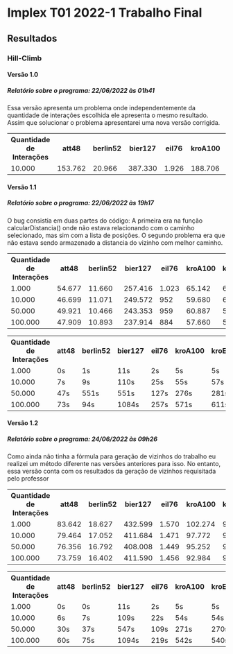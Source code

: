 # Implex T01 2022-1 Trabalho Final

## Resultados

### Hill-Climb

#### Versão 1.0

##### Relatório sobre o programa: 22/06/2022 às 01h41
Essa versão apresenta um problema onde independentemente da quantidade de interações escolhida ele apresenta o mesmo resultado. Assim que solucionar o problema apresentarei uma nova versão corrigida. 

<table>
  <tr>
    <th>Quantidade de Interações</th>
    <th>att48</th>
    <th>berlin52</th>
    <th>bier127</th>
    <th>eil76</th>
    <th>kroA100</th>
    <th>kroE100</th>
    <th>pr76</th>
    <th>rat99</th>
    <th>st70</th>
  </tr>
  <tr>
    <td>10.000</td>
    <td>153.762</td>
    <td>20.966</td>
    <td>387.330</td>
    <td>1.926</td>
    <td>188.706</td>
    <td>184.805</td>
    <td>147.041</td>
    <td>1.878</td>
    <td>3.359</td>
  </tr>
</table>

#### Versão 1.1

##### Relatório sobre o programa: 22/06/2022 às 19h17
O bug consistia em duas partes do código: A primeira era na função calcularDistancia() onde não estava relacionando com o caminho selecionado, mas sim com a lista de posições. O segundo problema era que não estava sendo armazenado a distancia do vizinho com melhor caminho.

<table>
  <tr>
    <th>Quantidade de Interações</th>
    <th>att48</th>
    <th>berlin52</th>
    <th>bier127</th>
    <th>eil76</th>
    <th>kroA100</th>
    <th>kroE100</th>
    <th>pr76</th>
    <th>rat99</th>
    <th>st70</th>
  </tr>
  <tr>
    <td>1.000</td>
    <td>54.677</td>
    <td>11.660</td>
    <td>257.416</td>
    <td>1.023</td>
    <td>65.142</td>
    <td>67.796</td>
    <td>234.897</td>
    <td>3.116</td>
    <td>1.398</td>
  </tr>
  <tr>
    <td>10.000</td>
    <td>46.699</td>
    <td>11.071</td>
    <td>249.572</td>
    <td>952</td>
    <td>59.680</td>
    <td>61.387</td>
    <td>208.009</td>
    <td>2.982</td>
    <td>1.240</td>
  </tr>
  <tr>
    <td>50.000</td>
    <td>49.921</td>
    <td>10.466</td>
    <td>243.353</td>
    <td>959</td>
    <td>60.887</td>
    <td>58.343</td>
    <td>203.717</td>
    <td>2.819</td>
    <td>1.304</td>
  </tr>
  <tr>
    <td>100.000</td>
    <td>47.909</td>
    <td>10.893</td>
    <td>237.914</td>
    <td>884</td>
    <td>57.660</td>
    <td>51.887</td>
    <td>212.802</td>
    <td>2.611</td>
    <td>1.234</td>
  </tr>
</table>

<table>
  <tr>
    <th>Quantidade de Interações</th>
    <th>att48</th>
    <th>berlin52</th>
    <th>bier127</th>
    <th>eil76</th>
    <th>kroA100</th>
    <th>kroE100</th>
    <th>pr76</th>
    <th>rat99</th>
    <th>st70</th>
  </tr>
  <tr>
    <td>1.000</td>
    <td>0s</td>
    <td>1s</td>
    <td>11s</td>
    <td>2s</td>
    <td>5s</td>
    <td>5s</td>
    <td>2s</td>
    <td>5s</td>
    <td>2s</td>
  </tr>
  <tr>
    <td>10.000</td>
    <td>7s</td>
    <td>9s</td>
    <td>110s</td>
    <td>25s</td>
    <td>55s</td>
    <td>57s</td>
    <td>25s</td>
    <td>54s</td>
    <td>19s</td>
  </tr>
  <tr>
    <td>50.000</td>
    <td>47s</td>
    <td>551s</td>
    <td>551s</td>
    <td>127s</td>
    <td>276s</td>
    <td>281s</td>
    <td>122s</td>
    <td>274s</td>
    <td>95s</td>
  </tr>
  <tr>
    <td>100.000</td>
    <td>73s</td>
    <td>94s</td>
    <td>1084s</td>
    <td>257s</td>
    <td>571s</td>
    <td>611s</td>
    <td>269s</td>
    <td>592s</td>
    <td>207s</td>
  </tr>
</table>

#### Versão 1.2

##### Relatório sobre o programa: 24/06/2022 às 09h26
Como ainda não tinha a fórmula para geração de vizinhos do trabalho eu realizei um método diferente nas versões anteriores para isso. No entanto, essa versão conta com os resultados da geração de vizinhos requisitada pelo professor

<table>
  <tr>
    <th>Quantidade de Interações</th>
    <th>att48</th>
    <th>berlin52</th>
    <th>bier127</th>
    <th>eil76</th>
    <th>kroA100</th>
    <th>kroE100</th>
    <th>pr76</th>
    <th>rat99</th>
    <th>st70</th>
  </tr>
  <tr>
    <td>1.000</td>
    <td>83.642</td>
    <td>18.627</td>
    <td>432.599</td>
    <td>1.570</td>
    <td>102.274</td>
    <td>99.654</td>
    <td>354.143</td>
    <td>4.780</td>
    <td>2.200</td>
  </tr>
  <tr>
    <td>10.000</td>
    <td>79.464</td>
    <td>17.052</td>
    <td>411.684</td>
    <td>1.471</td>
    <td>97.772</td>
    <td>98.249</td>
    <td>344.527</td>
    <td>4.710</td>
    <td>2.127</td>
  </tr>
  <tr>
    <td>50.000</td>
    <td>76.356</td>
    <td>16.792</td>
    <td>408.008</td>
    <td>1.449</td>
    <td>95.252</td>
    <td>96.407</td>
    <td>326.815</td>
    <td>4.592</td>
    <td>2.038</td>
  </tr>
  <tr>
    <td>100.000</td>
    <td>73.759</td>
    <td>16.402</td>
    <td>411.590</td>
    <td>1.456</td>
    <td>92.984</td>
    <td>92.413</td>
    <td>335.431</td>
    <td>4.548</td>
    <td>2.003</td>
  </tr>
</table>

<table>
  <tr>
    <th>Quantidade de Interações</th>
    <th>att48</th>
    <th>berlin52</th>
    <th>bier127</th>
    <th>eil76</th>
    <th>kroA100</th>
    <th>kroE100</th>
    <th>pr76</th>
    <th>rat99</th>
    <th>st70</th>
  </tr>
  <tr>
    <td>1.000</td>
    <td>0s</td>
    <td>0s</td>
    <td>11s</td>
    <td>2s</td>
    <td>5s</td>
    <td>5s</td>
    <td>2s</td>
    <td>5s</td>
    <td>1s</td>
  </tr>
  <tr>
    <td>10.000</td>
    <td>6s</td>
    <td>7s</td>
    <td>109s</td>
    <td>22s</td>
    <td>54s</td>
    <td>54s</td>
    <td>23s</td>
    <td>51s</td>
    <td>17s</td>
  </tr>
  <tr>
    <td>50.000</td>
    <td>30s</td>
    <td>37s</td>
    <td>547s</td>
    <td>109s</td>
    <td>271s</td>
    <td>270s</td>
    <td>114s</td>
    <td>254s</td>
    <td>86s</td>
  </tr>
  <tr>
    <td>100.000</td>
    <td>60s</td>
    <td>75s</td>
    <td>1094s</td>
    <td>219s</td>
    <td>542s</td>
    <td>540s</td>
    <td>229s</td>
    <td>509s</td>
    <td>173s</td>
  </tr>
</table>
  
